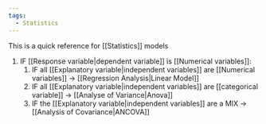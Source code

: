 ```yaml
---
tags:
  - Statistics
---
```

This is a quick reference for [[Statistics]] models

1. IF [[Response variable|dependent variable]] is [[Numerical variables]]:
	1. IF all [[Explanatory variable|independent variables]] are [[Numerical variables]] -> [[Regression Analysis|Linear Model]]
	2. IF all [[Explanatory variable|independent variables]] are [[categorical variable]] -> [[Analyse of Variance|Anova]]
	3. IF the [[Explanatory variable|independent variables]] are a MIX -> [[Analysis of Covariance|ANCOVA]]
 
 
